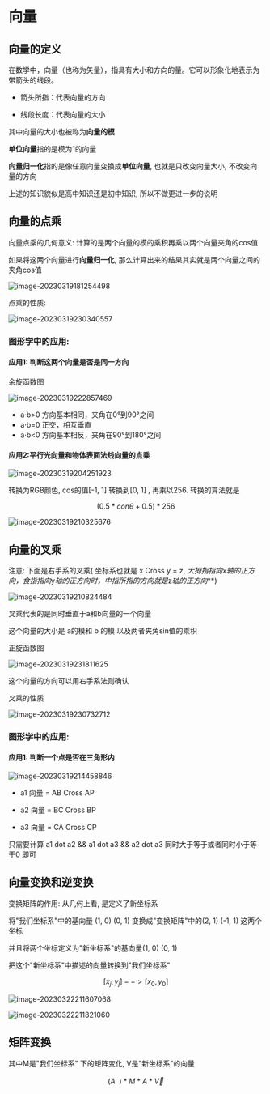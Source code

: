 # 向量

## 向量的定义

在数学中，向量（也称为矢量），指具有大小和方向的量。它可以形象化地表示为带箭头的线段。

- 箭头所指：代表向量的方向

- 线段长度：代表向量的大小

其中向量的大小也被称为**向量的模**

**单位向量**指的是模为1的向量 

**向量归一化**指的是像任意向量变换成**单位向量**, 也就是只改变向量大小, 不改变向量的方向

上述的知识貌似是高中知识还是初中知识, 所以不做更进一步的说明

## 向量的点乘

向量点乘的几何意义: 计算的是两个向量的模的乘积再乘以两个向量夹角的cos值 

如果将这两个向量进行**向量归一化**,  那么计算出来的结果其实就是两个向量之间的夹角cos值  

![image-20230319181254498](image-20230319181254498.png)

点乘的性质:

![image-20230319230340557](image-20230319230340557.png)

### 图形学中的应用:

#### 应用1: 判断这两个向量是否是同一方向

余旋函数图

![image-20230319222857469](image-20230319222857469.png)
-    a·b>0   方向基本相同，夹角在0°到90°之间
-    a·b=0   正交，相互垂直  
-    a·b<0   方向基本相反，夹角在90°到180°之间 

####  应用2:平行光向量和物体表面法线向量的点乘

![image-20230319204251923](image-20230319204251923.png)

转换为RGB颜色, cos的值[-1,  1] 转换到[0, 1] , 再乘以256. 转换的算法就是

$$
(0.5 *con\theta + 0.5) * 256
$$

![image-20230319210325676](image-20230319210325676.png)

## 向量的叉乘

注意: 下面是右手系的叉乘( 坐标系也就是 x Cross y = z, ***大拇指指向*x*轴的正方向，食指指向*y*轴的正方向时，中指所指的方向就是*z*轴的正方向***)

![image-20230319210824484](image-20230319210824484.png)

叉乘代表的是同时垂直于a和b向量的一个向量

这个向量的大小是 a的模和 b 的模 以及两者夹角sin值的乘积

正旋函数图

![image-20230319231811625](image-20230319231811625.png)

这个向量的方向可以用右手系法则确认

叉乘的性质

![image-20230319230732712](image-20230319230732712.png)

### 图形学中的应用:

#### 应用1: 判断一个点是否在三角形内

![image-20230319214458846](image-20230319214458846.png)

- a1 向量 = AB Cross AP 

- a2 向量 = BC Cross BP

- a3 向量 = CA Cross CP

只需要计算 a1 dot a2  &&  a1 dot a3  &&  a2 dot a3 同时大于等于或者同时小于等于0 即可



## 向量变换和逆变换

变换矩阵的作用: 从几何上看,  是定义了新坐标系

将"我们坐标系"中的基向量 (1, 0)  (0, 1) 变换成"变换矩阵"中的(2, 1)  (-1, 1) 这两个坐标

并且将两个坐标定义为"新坐标系"的基向量(1, 0)  (0, 1)

把这个"新坐标系"中描述的向量转换到"我们坐标系"

$$
[x_j,  y_j]   --> [x_0, y_0]
$$


![image-20230322211607068](image-20230322211607068.png)

![image-20230322211821060](image-20230322211821060.png)

## 矩阵变换

其中M是"我们坐标系" 下的矩阵变化, V是"新坐标系"的向量

$$
(A^-) * M * A  * \vec{V}
$$
